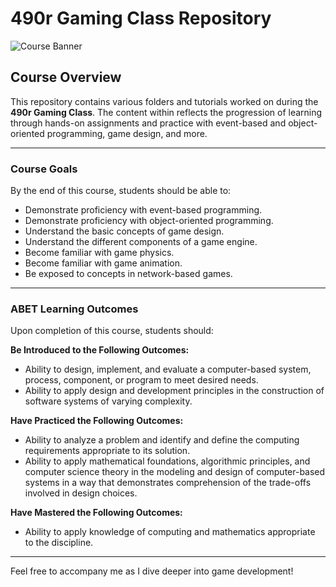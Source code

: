 # 490r Gaming Class Repository

![Course Banner](./README_Assets/image.jpg)

## Course Overview

This repository contains various folders and tutorials worked on during the **490r Gaming Class**. The content within reflects the progression of learning through hands-on assignments and practice with event-based and object-oriented programming, game design, and more.

---

### Course Goals

By the end of this course, students should be able to:

- Demonstrate proficiency with event-based programming.
- Demonstrate proficiency with object-oriented programming.
- Understand the basic concepts of game design.
- Understand the different components of a game engine.
- Become familiar with game physics.
- Become familiar with game animation.
- Be exposed to concepts in network-based games.

---

### ABET Learning Outcomes

Upon completion of this course, students should:

**Be Introduced to the Following Outcomes:**

- Ability to design, implement, and evaluate a computer-based system, process, component, or program to meet desired needs.
- Ability to apply design and development principles in the construction of software systems of varying complexity.

**Have Practiced the Following Outcomes:**

- Ability to analyze a problem and identify and define the computing requirements appropriate to its solution.
- Ability to apply mathematical foundations, algorithmic principles, and computer science theory in the modeling and design of computer-based systems in a way that demonstrates comprehension of the trade-offs involved in design choices.

**Have Mastered the Following Outcomes:**

- Ability to apply knowledge of computing and mathematics appropriate to the discipline.

---

Feel free to accompany me as I dive deeper into game development!
